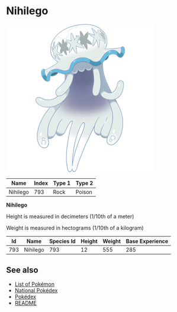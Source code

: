 # Nihilego


![Nihilego](images/793.png)

| **Name** | **Index** | **Type 1** | **Type 2** |
|----|----|----|----|
| Nihilego | 793 | Rock | Poison  |

**Nihilego** 


Height is measured in decimeters (1/10th of a meter)

Weight is measured in hectograms (1/10th of a kilogram)

| **Id** | **Name** | **Species Id** | **Height** | **Weight** | **Base Experience** |
|--------|----------|----------------|------------|------------|---------------------|
| 793 | Nihilego | 793 | 12 | 555 | 285 |


## See also

- [List of Pokémon](../pokemon.md)
- [National Pokédex](../national_pokedex.md)
- [Pokédex](../pokedex.md)
- [README](../README.md)
